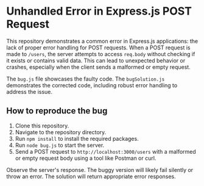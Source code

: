 # Unhandled Error in Express.js POST Request

This repository demonstrates a common error in Express.js applications: the lack of proper error handling for POST requests.  When a POST request is made to `/users`, the server attempts to access `req.body` without checking if it exists or contains valid data.  This can lead to unexpected behavior or crashes, especially when the client sends a malformed or empty request.

The `bug.js` file showcases the faulty code. The `bugSolution.js` demonstrates the corrected code, including robust error handling to address the issue.

## How to reproduce the bug

1. Clone this repository.
2. Navigate to the repository directory.
3. Run `npm install` to install the required packages.
4. Run `node bug.js` to start the server.
5. Send a POST request to `http://localhost:3000/users` with a malformed or empty request body using a tool like Postman or curl.

Observe the server's response. The buggy version will likely fail silently or throw an error. The solution will return appropriate error responses.
